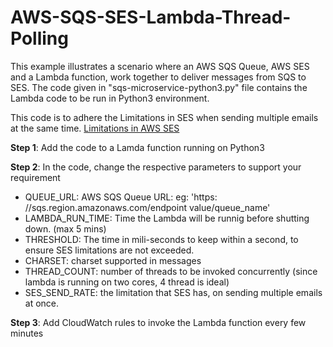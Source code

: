 # AWS-SQS-SES-Lambda-Thread-Polling

This example illustrates a scenario where an AWS SQS Queue, AWS SES and a Lambda function, work together to deliver messages from SQS to SES. The code given in "sqs-microservice-python3.py" file contains the Lambda code to be run in Python3 environment.

This code is to adhere the Limitations in SES when sending multiple emails at the same time. <a href="https://docs.aws.amazon.com/ses/latest/DeveloperGuide/limits.html">Limitations in AWS SES</a>

<b>Step 1</b>: Add the code to a Lamda function running on Python3

<b>Step 2</b>: In the code, change the respective parameters to support your requirement

<ul>
<li>QUEUE_URL: AWS SQS Queue URL: eg: 'https: //sqs.region.amazonaws.com/endpoint value/queue_name'</li>
<li>LAMBDA_RUN_TIME: Time the Lambda will be runnig before shutting down. (max 5 mins)</li>
<li>THRESHOLD: The time in mili-seconds to keep within a second, to ensure SES limitations are not exceeded.</li>
<li>CHARSET: charset supported in messages</li>
<li>THREAD_COUNT: number of threads to be invoked concurrently (since lambda is running on two cores, 4 thread is ideal)</li>
<li>SES_SEND_RATE: the limitation that SES has, on sending multiple emails at once.</li>
</ul>
  
<b>Step 3</b>: Add CloudWatch rules to invoke the Lambda function every few minutes

